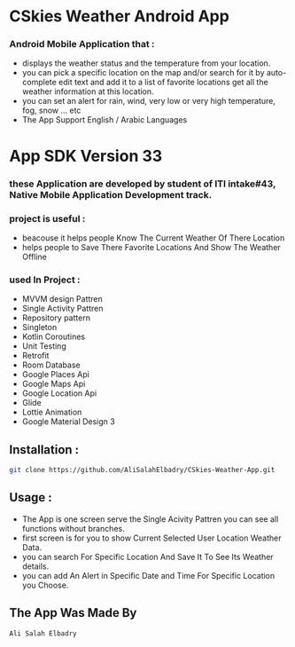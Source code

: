 # CSkies Weather Android App
### Android Mobile Application that :
* displays the weather status and the temperature from your location. 
* you can pick a specific location on the map and/or search for it by auto-complete edit
 text and add it to a list of favorite locations  get all the weather information at this location.
* you can set an alert for rain, wind, very low or very high temperature, fog, snow … etc
* The App Support English / Arabic Languages
# App SDK Version 33

### these Application are developed by student of ITI intake#43, Native Mobile Application Development track.

### project is useful :
* beacouse it helps people Know The Current Weather Of There Location
* helps people to Save There Favorite Locations And Show The Weather Offline 

### used In Project :

 * MVVM design Pattren
 * Single Activity Pattren 
 * Repository pattern 
 * Singleton 
 * Kotlin Coroutines
 * Unit Testing
 * Retrofit
 * Room Database
 * Google Places Api
 * Google Maps Api
 * Google Location Api
 * Glide
 * Lottie Animation
 * Google Material Design 3
  

## Installation :
```bash
git clone https://github.com/AliSalahElbadry/CSkies-Weather-App.git
```

## Usage :
* The App is one screen serve the Single Acivity Pattren you can see all functions without branches.
 * first screen is for you to show Current Selected User Location Weather Data.
  * you can search For Specific Location And Save It To See Its Weather details.
   * you can add An Alert in Specific Date and Time For Specific Location you Choose.
## The App Was Made By
 ```bash
 Ali Salah Elbadry 
 ```
